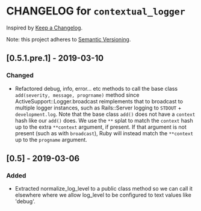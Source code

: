 # CHANGELOG for `contextual_logger`

Inspired by [Keep a Changelog](https://keepachangelog.com/en/1.0.0/).

Note: this project adheres to [Semantic Versioning](https://semver.org/spec/v2.0.0.html).

## [0.5.1.pre.1] - 2019-03-10

### Changed

- Refactored debug, info, error... etc methods to call the base class `add(severity, message, progrname)` method since
  ActiveSupport::Logger.broadcast reimplements that to broadcast to multiple logger instances, such as
  Rails::Server logging to `STDOUT` + `development.log`.
  Note that the base class `add()` does not have a `context` hash like our `add()` does.
  We use the `**` splat to match the `context` hash up to the extra
  `**context` argument, if present. If that argument is not present (such as with `broadcast`), Ruby will instead
  match the `**context` up to the `progname` argument.

## [0.5] - 2019-03-06

### Added
 - Extracted normalize_log_level to a public class method so we can call it elsewhere where we allow log_level to be
   configured to text values like 'debug'.
